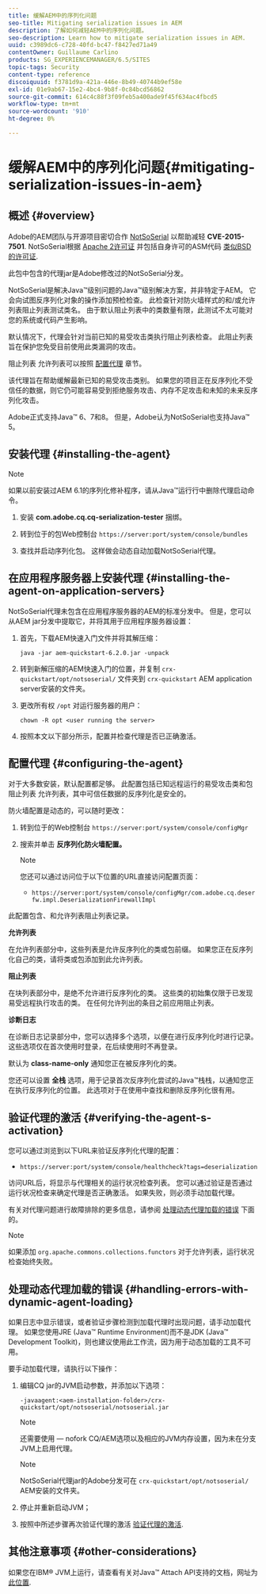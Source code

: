 ```yaml
---
title: 缓解AEM中的序列化问题
seo-title: Mitigating serialization issues in AEM
description: 了解如何减轻AEM中的序列化问题。
seo-description: Learn how to mitigate serialization issues in AEM.
uuid: c3989dc6-c728-40fd-bc47-f8427ed71a49
contentOwner: Guillaume Carlino
products: SG_EXPERIENCEMANAGER/6.5/SITES
topic-tags: Security
content-type: reference
discoiquuid: f3781d9a-421a-446e-8b49-40744b9ef58e
exl-id: 01e9ab67-15e2-4bc4-9b8f-0c84bcd56862
source-git-commit: 614c4c88f3f09feb5a400ade9f45f634ac4fbcd5
workflow-type: tm+mt
source-wordcount: '910'
ht-degree: 0%

---
```


# 缓解AEM中的序列化问题{#mitigating-serialization-issues-in-aem}

## 概述 {#overview}

Adobe的AEM团队与开源项目密切合作 [NotSoSerial](https://github.com/kantega/notsoserial) 以帮助减轻 **CVE-2015-7501**. NotSoSerial根据 [Apache 2许可证](https://www.apache.org/licenses/LICENSE-2.0) 并包括自身许可的ASM代码 [类似BSD的许可证](https://asm.ow2.io/).

此包中包含的代理jar是Adobe修改过的NotSoSerial分发。

NotSoSerial是解决Java™级别问题的Java™级别解决方案，并非特定于AEM。 它会向试图反序列化对象的操作添加预检检查。 此检查针对防火墙样式的和/或允许列表阻止列表测试类名。 由于默认阻止列表中的类数量有限，此测试不太可能对您的系统或代码产生影响。

默认情况下，代理会针对当前已知的易受攻击类执行阻止列表检查。 此阻止列表旨在保护您免受目前使用此类漏洞的攻击。

阻止列表 允许列表可以按照 [配置代理](/help/sites-administering/mitigating-serialization-issues.md#configuring-the-agent) 章节。

该代理旨在帮助缓解最新已知的易受攻击类别。 如果您的项目正在反序列化不受信任的数据，则它仍可能容易受到拒绝服务攻击、内存不足攻击和未知的未来反序列化攻击。

Adobe正式支持Java™ 6、7和8。 但是，Adobe认为NotSoSerial也支持Java™ 5。

## 安装代理 {#installing-the-agent}

>[!NOTE]
>
>如果以前安装过AEM 6.1的序列化修补程序，请从Java™运行行中删除代理启动命令。

1. 安装 **com.adobe.cq.cq-serialization-tester** 捆绑。

1. 转到位于的包Web控制台 `https://server:port/system/console/bundles`
1. 查找并启动序列化包。 这样做会动态自动加载NotSoSerial代理。

## 在应用程序服务器上安装代理 {#installing-the-agent-on-application-servers}

NotSoSerial代理未包含在应用程序服务器的AEM的标准分发中。 但是，您可以从AEM jar分发中提取它，并将其用于应用程序服务器设置：

1. 首先，下载AEM快速入门文件并将其解压缩：

   ```shell
   java -jar aem-quickstart-6.2.0.jar -unpack
   ```

1. 转到新解压缩的AEM快速入门的位置，并复制 `crx-quickstart/opt/notsoserial/` 文件夹到 `crx-quickstart` AEM application server安装的文件夹。

1. 更改所有权 `/opt` 对运行服务器的用户：

   ```shell
   chown -R opt <user running the server>
   ```

1. 按照本文以下部分所示，配置并检查代理是否已正确激活。

## 配置代理 {#configuring-the-agent}

对于大多数安装，默认配置都足够。 此配置包括已知远程运行的易受攻击类和包阻止列表 允许列表，其中可信任数据的反序列化是安全的。

防火墙配置是动态的，可以随时更改：

1. 转到位于的Web控制台 `https://server:port/system/console/configMgr`
1. 搜索并单击 **反序列化防火墙配置。**

   >[!NOTE]
   您还可以通过访问位于以下位置的URL直接访问配置页面：
   * `https://server:port/system/console/configMgr/com.adobe.cq.deserfw.impl.DeserializationFirewallImpl`


此配置包含、和允许列表阻止列表记录。

**允许列表**

在允许列表部分中，这些列表是允许反序列化的类或包前缀。 如果您正在反序列化自己的类，请将类或包添加到此允许列表。

**阻止列表**

在块列表部分中，是绝不允许进行反序列化的类。 这些类的初始集仅限于已发现易受远程执行攻击的类。 在任何允许列出的条目之前应用阻止列表。

**诊断日志**

在诊断日志记录部分中，您可以选择多个选项，以便在进行反序列化时进行记录。 这些选项仅在首次使用时登录，在后续使用时不再登录。

默认为 **class-name-only** 通知您正在被反序列化的类。

您还可以设置 **全栈** 选项，用于记录首次反序列化尝试的Java™栈栈，以通知您正在执行反序列化的位置。 此选项对于在使用中查找和删除反序列化很有用。

## 验证代理的激活 {#verifying-the-agent-s-activation}

您可以通过浏览到以下URL来验证反序列化代理的配置：

* `https://server:port/system/console/healthcheck?tags=deserialization`

访问URL后，将显示与代理相关的运行状况检查列表。 您可以通过验证是否通过运行状况检查来确定代理是否正确激活。 如果失败，则必须手动加载代理。

有关对代理问题进行故障排除的更多信息，请参阅 [处理动态代理加载的错误](#handling-errors-with-dynamic-agent-loading) 下面的。

>[!NOTE]
如果添加 `org.apache.commons.collections.functors` 对于允许列表，运行状况检查始终失败。

## 处理动态代理加载的错误 {#handling-errors-with-dynamic-agent-loading}

如果日志中显示错误，或者验证步骤检测到加载代理时出现问题，请手动加载代理。 如果您使用JRE (Java™ Runtime Environment)而不是JDK (Java™ Development Toolkit)，则也建议使用此工作流，因为用于动态加载的工具不可用。

要手动加载代理，请执行以下操作：

1. 编辑CQ jar的JVM启动参数，并添加以下选项：

   ```shell
   -javaagent:<aem-installation-folder>/crx-quickstart/opt/notsoserial/notsoserial.jar
   ```

   >[!NOTE]
   还需要使用 — nofork CQ/AEM选项以及相应的JVM内存设置，因为未在分支JVM上启用代理。

   >[!NOTE]
   NotSoSerial代理jar的Adobe分发可在 `crx-quickstart/opt/notsoserial/` AEM安装的文件夹。

1. 停止并重新启动JVM；

1. 按照中所述步骤再次验证代理的激活 [验证代理的激活](/help/sites-administering/mitigating-serialization-issues.md#verifying-the-agent-s-activation).

## 其他注意事项 {#other-considerations}

如果您在IBM® JVM上运行，请查看有关对Java™ Attach API支持的文档，网址为 [此位置](https://www.ibm.com/docs/en/sdk-java-technology/8?topic=documentation-java-attach-api).
